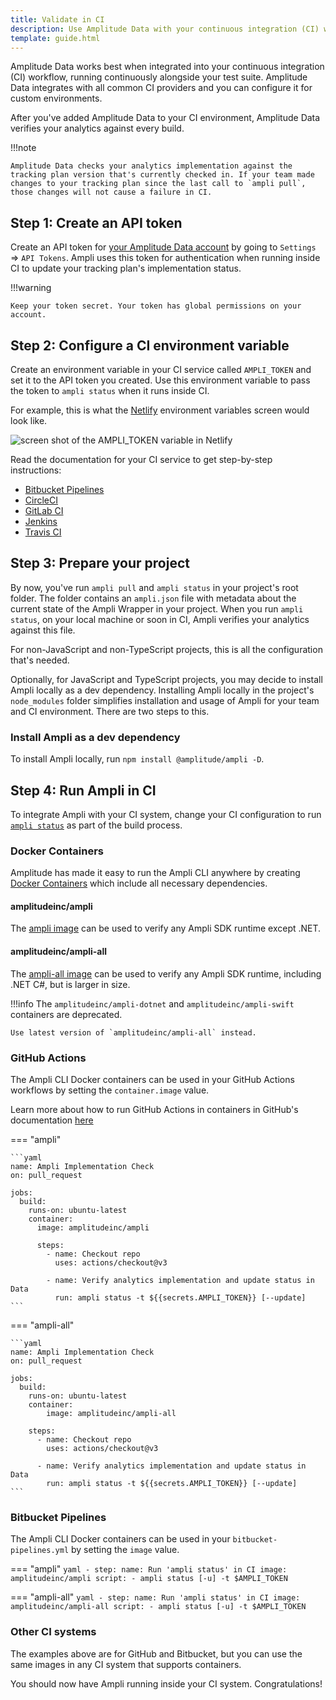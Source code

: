 ```yaml
---
title: Validate in CI
description: Use Amplitude Data with your continuous integration (CI) workflow. 
template: guide.html
---
```


Amplitude Data works best when integrated into your continuous integration (CI) workflow, running continuously alongside your test suite. Amplitude Data integrates with all common CI providers and you can configure it for custom environments.

After you've added Amplitude Data to your CI environment, Amplitude Data verifies your analytics against every build.

!!!note

    Amplitude Data checks your analytics implementation against the tracking plan version that's currently checked in. If your team made changes to your tracking plan since the last call to `ampli pull`, those changes will not cause a failure in CI.

## Step 1: Create an API token

Create an API token for [your Amplitude Data account](https://data.amplitude.com/) by going to `Settings` => `API Tokens`. Ampli uses this token for authentication when running inside CI to update your tracking plan's implementation status.

!!!warning

    Keep your token secret. Your token has global permissions on your account.

## Step 2: Configure a CI environment variable

Create an environment variable in your CI service called `AMPLI_TOKEN` and set it to the API token you created. Use this environment variable to pass the token to `ampli status` when it runs inside CI.

For example, this is what the [Netlify](https://docs.netlify.com/configure-builds/environment-variables/) environment variables screen would look like.

![screen shot of the AMPLI_TOKEN variable in Netlify](../../assets/images/data-netlify-environment-variables.png)

Read the documentation for your CI service to get step-by-step instructions:

- [Bitbucket Pipelines](https://confluence.atlassian.com/bitbucket/variables-in-pipelines-794502608.html)
- [CircleCI](https://circleci.com/docs/2.0/env-vars/)
- [GitLab CI](https://docs.gitlab.com/ee/ci/variables/)
- [Jenkins](https://jenkins.io/doc/pipeline/tour/environment/#credentials-in-the-environment)
- [Travis CI](https://docs.travis-ci.com/user/environment-variables/)

## Step 3: Prepare your project

By now, you've run `ampli pull` and `ampli status` in your project's root folder. The folder contains an `ampli.json` file with metadata about the current state of the Ampli Wrapper in your project. When you run `ampli status`, on your local machine or soon in CI, Ampli verifies your analytics against this file.

For non-JavaScript and non-TypeScript projects, this is all the configuration that's needed.

Optionally, for JavaScript and TypeScript projects, you may decide to install Ampli locally as a dev dependency. Installing Ampli locally in the project's `node_modules` folder simplifies installation and usage of Ampli for your team and CI environment. There are two steps to this.

### Install Ampli as a dev dependency

To install Ampli locally, run `npm install @amplitude/ampli -D`.

## Step 4: Run Ampli in CI

To integrate Ampli with your CI system, change your CI configuration to run [`ampli status`](cli.md#ampli-status) as part of the build process.

### Docker Containers

Amplitude has made it easy to run the Ampli CLI anywhere by creating [Docker Containers](https://hub.docker.com/u/amplitudeinc) which include all necessary dependencies.

#### amplitudeinc/ampli

The [ampli image](https://hub.docker.com/r/amplitudeinc/ampli) can be used to verify any Ampli SDK runtime except .NET.

#### amplitudeinc/ampli-all

The [ampli-all image](https://hub.docker.com/r/amplitudeinc/ampli-all) can be used to verify any Ampli SDK runtime, including .NET C#, but is larger in size.

!!!info
    The `amplitudeinc/ampli-dotnet` and `amplitudeinc/ampli-swift` containers are deprecated.
    
    Use latest version of `amplitudeinc/ampli-all` instead.

### GitHub Actions

The Ampli CLI Docker containers can be used in your GitHub Actions workflows by setting the `container.image` value.

Learn more about how to run GitHub Actions in containers in GitHub's documentation [here](https://docs.github.com/en/actions/using-jobs/running-jobs-in-a-container)

=== "ampli"

    ```yaml
    name: Ampli Implementation Check
    on: pull_request
    
    jobs:
      build:
        runs-on: ubuntu-latest
        container:
          image: amplitudeinc/ampli
  
          steps:
            - name: Checkout repo
              uses: actions/checkout@v3
        
            - name: Verify analytics implementation and update status in Data
              run: ampli status -t ${{secrets.AMPLI_TOKEN}} [--update]
    ```

=== "ampli-all"

    ```yaml
    name: Ampli Implementation Check
    on: pull_request
    
    jobs:
      build:
        runs-on: ubuntu-latest
        container:
            image: amplitudeinc/ampli-all
    
        steps:
          - name: Checkout repo
            uses: actions/checkout@v3
      
          - name: Verify analytics implementation and update status in Data
            run: ampli status -t ${{secrets.AMPLI_TOKEN}} [--update]
    ```

### Bitbucket Pipelines

The Ampli CLI Docker containers can be used in your `bitbucket-pipelines.yml` by setting the `image` value.

=== "ampli"
    ```yaml
    - step:
        name: Run 'ampli status' in CI
        image: amplitudeinc/ampli
          script:
            - ampli status [-u] -t $AMPLI_TOKEN
    ```

=== "ampli-all"
    ```yaml
    - step:
        name: Run 'ampli status' in CI
        image: amplitudeinc/ampli-all
          script:
            - ampli status [-u] -t $AMPLI_TOKEN
    ```

### Other CI systems

The examples above are for GitHub and Bitbucket, but you can use the same images in any CI system that supports containers.

You should now have Ampli running inside your CI system. Congratulations!
